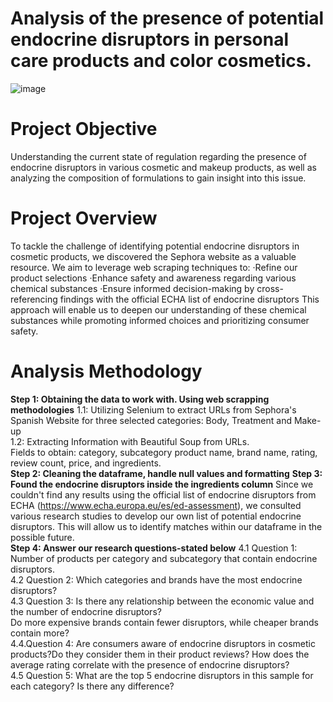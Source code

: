 # Analysis of the presence of potential endocrine disruptors in personal care products and color cosmetics.
![image](https://github.com/user-attachments/assets/595416fd-c4be-4963-8956-36d43a3c649c)

# Project Objective
Understanding the current state of regulation regarding the presence of endocrine disruptors in various cosmetic and makeup products, as well as analyzing the composition of formulations to gain insight into this issue.

# Project Overview
To tackle the challenge of identifying potential endocrine disruptors in cosmetic products, we discovered the Sephora website as a valuable resource. We aim to leverage web scraping techniques to:
·Refine our product selections
·Enhance safety and awareness regarding various chemical substances
·Ensure informed decision-making by cross-referencing findings with the official ECHA list of endocrine disruptors
This approach will enable us to deepen our understanding of these chemical substances while promoting informed choices and prioritizing consumer safety.

# Analysis Methodology
**Step 1: Obtaining the data to work with. Using web scrapping methodologies**
 1.1: Utilizing Selenium to extract URLs from Sephora's Spanish Website for three selected categories: Body, Treatment and Make-up<br>
 1.2: Extracting Information with Beautiful Soup from URLs. <br>Fields to obtain: category, subcategory product name, brand name, rating, review count, price, and ingredients.<br>
**Step 2: Cleaning the dataframe, handle null values and formatting**
**Step 3: Found the endocrine disruptors inside the ingredients column**
Since we couldn't find any results using the official list of endocrine disruptors from ECHA (https://www.echa.europa.eu/es/ed-assessment), 
we consulted various research studies to develop our own list of potential endocrine disruptors. This will allow us to identify matches within our dataframe in the possible future.<br>
**Step 4: Answer our research questions-stated below**
  4.1 Question 1: Number of products per category and subcategory that contain endocrine disruptors.<br>
  4.2 Question 2: Which categories and brands have the most endocrine disruptors?<br>
  4.3 Question 3: Is there any relationship between the economic value and the number of endocrine disruptors? <br>Do more expensive brands contain fewer disruptors, while cheaper brands contain more?<br>
  4.4.Question 4: Are consumers aware of endocrine disruptors in cosmetic products?Do they consider them in their product reviews? How does the average rating correlate with the presence of endocrine disruptors?<br>
  4.5 Question 5: What are the top 5 endocrine disruptors in this sample for each category? Is there any difference?<br>
